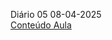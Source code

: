 Diário 05 08-04-2025    
[Conteúdo Aula](https://github.com/heliokamakawa/aula/blob/main/aps/aula05.md)  
